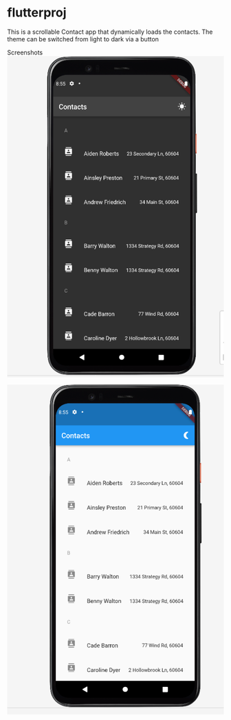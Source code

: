 # flutterproj

This is a scrollable Contact app that dynamically loads the contacts. 
The theme can be switched from light to dark via a button

Screenshots
![alt text](darkflutter.png)


![alt_text](lightFlutter.png)